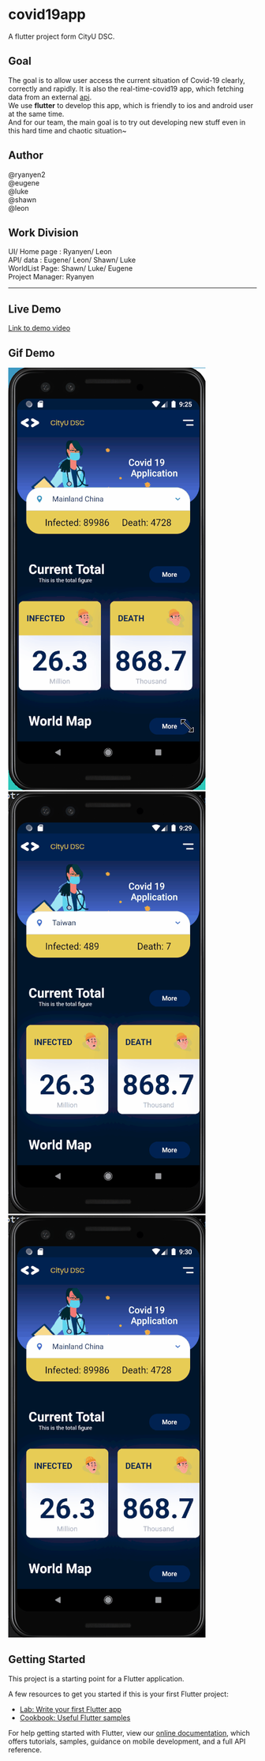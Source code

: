 # covid19app

A flutter project form CityU DSC.

## Goal
The goal is to allow user access the current situation of Covid-19 clearly, correctly and rapidly. It is also the real-time-covid19 app, which fetching data from an external [api](https://api.covid19api.com/).\
We use **flutter** to develop this app, which is friendly to ios and android user at the same time.\
And for our team, the main goal is to try out developing new stuff even in this hard time and chaotic situation~ 

## Author
@ryanyen2\
@eugene\
@luke\
@shawn\
@leon


## Work Division
UI/ Home page : Ryanyen/ Leon\
API/ data : Eugene/ Leon/ Shawn/ Luke\
WorldList Page: Shawn/ Luke/ Eugene\
Project Manager: Ryanyen

---

## Live Demo
[Link to demo video](https://www.youtube.com/watch?v=gbIX8AJ4DXA)

## Gif Demo
![first Demo](assets/first.gif)\
![second](assets/second.gif)\
![third](assets/third.gif)


## Getting Started

This project is a starting point for a Flutter application.

A few resources to get you started if this is your first Flutter project:

- [Lab: Write your first Flutter app](https://flutter.dev/docs/get-started/codelab)
- [Cookbook: Useful Flutter samples](https://flutter.dev/docs/cookbook)

For help getting started with Flutter, view our
[online documentation](https://flutter.dev/docs), which offers tutorials,
samples, guidance on mobile development, and a full API reference.
